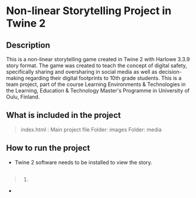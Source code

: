 # Non-linear Storytelling Project in Twine 2

## Description

This is a non-linear storytelling game created in Twine 2 with Harlowe 3.3.9 story format.
The game was created to teach the concept of digital safety, specifically sharing and oversharing in social media as well as decision-making regarding their digital footprints to 10th grade students.
This is a team project, part of the course Learning Environments & Technologies in the Learning, Education & Technology Master's Programme in University of Oulu, Finland.


## What is included in the project

> index.html : Main project file
> Folder: images
> Folder: media 

## How to run the project 

* Twine 2 software needs to be installed to view the story.

## 

> 1. 

* 